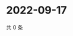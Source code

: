 # 2022-09-17

共 0 条

<!-- BEGIN WEIBO -->
<!-- 最后更新时间 Sat Sep 17 2022 16:07:17 GMT+0800 (China Standard Time) -->

<!-- END WEIBO -->
